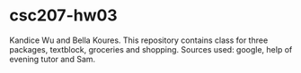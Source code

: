 # csc207-hw03
Kandice Wu and Bella Koures.
This repository contains class for three packages, textblock, groceries and shopping.
Sources used: google, help of evening tutor and Sam.

